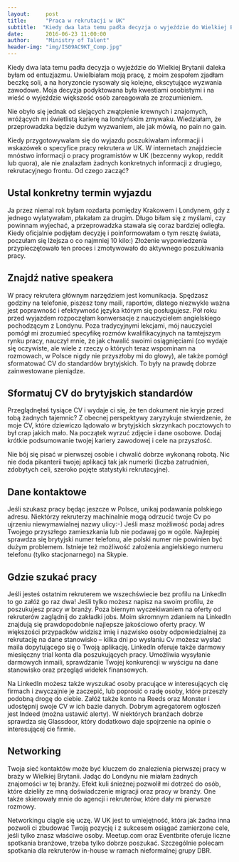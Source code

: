 ```yaml
---
layout:     post
title:      "Praca w rekrutacji w UK"
subtitle:  "Kiedy dwa lata temu padła decyzja o wyjeździe do Wielkiej Brytanii daleka byłam od entuzjazmu. Nie obyło się jednak od siejących zwątpienie krewnych i znajomych. "
date:       2016-06-23 11:00:00 
author:     "Ministry of Talent"
header-img: "img/IS09AC9KT_Comp.jpg"
---
```


Kiedy dwa lata temu padła decyzja o wyjeździe do Wielkiej Brytanii daleka byłam od entuzjazmu. Uwielbiałam moją pracę, z moim zespołem zjadłam beczkę soli, a na horyzoncie rysowały się kolejne, ekscytujące wyzwania zawodowe. Moja decyzja podyktowana była kwestiami osobistymi i na wieść o wyjeździe większość osób zareagowała ze zrozumieniem.

Nie obyło się jednak od siejących zwątpienie krewnych i znajomych, wróżących mi świetlistą karierę na londyńskim zmywaku.
Wiedziałam, że przeprowadzka będzie dużym wyzwaniem, ale jak mówią, no pain no gain.

Kiedy przygotowywałam się do wyjazdu poszukiwałam informacji i wskazówek o specyfice pracy rekrutera w UK. W internetach znajdziecie mnóstwo informacji o pracy programistów w UK (bezcenny wykop, reddit lub quora), ale nie znalazłam żadnych konkretnych informacji z drugiego, rekrutacyjnego frontu. Od czego zacząć?

<h2 class="section-heading">Ustal konkretny termin wyjazdu</h2>
Ja przez niemal rok byłam rozdarta pomiędzy Krakowem i Londynem, gdy z jednego wylatywałam, płakałam za drugim. Długo biłam się z myślami, czy powinnam wyjechać, a przeprowadzka stawała się coraz bardziej odległa. Kiedy oficjalnie podjęłam decyzję i poinformowałam o tym resztę świata, poczułam się lżejsza o co najmniej 10 kilo:) Złożenie wypowiedzenia przypieczętowało ten proces i zmotywowało do aktywnego poszukiwania pracy.

<h2 class="section-heading">Znajdź native speakera</h2>
W pracy rekrutera głównym narzędziem jest komunikacja. Spędzasz godziny na telefonie, piszesz tony maili, raportów, dlatego niezwykle ważna jest poprawność i efektywność języka którym się posługujesz. Pół roku przed wyjazdem rozpoczęłam konwersacje z nauczycielem angielskiego pochodzącym z Londynu. Poza tradycyjnymi lekcjami, mój nauczyciel pomógł mi zrozumieć specyfikę rozmów kwalifikacyjnych na tamtejszym rynku pracy, nauczył mnie, że jak chwalić swoimi osiągnięciami (co wydaje się oczywiste, ale wiele z rzeczy o których teraz wspominam na rozmowach, w Polsce nigdy nie przyszłoby mi do głowy), ale także pomógł sformatować CV do standardów brytyjskich. To były na prawdę dobrze zainwestowane pieniądze.

<h2 class="section-heading">Sformatuj CV do brytyjskich standardów</h2>
Przeglądnęłaś tysiące CV i wydaje ci się, że ten dokument nie kryje przed tobą żadnych tajemnic? Z obecnej perspektywy zaryzykuje stwierdzenie, że moje CV, które dziewiczo lądowało w brytyjskich skrzynkach pocztowych to był crap jakich mało. Na początek wyrzuć zdjęcie i dane osobowe. Dodaj krótkie podsumowanie twojej kariery zawodowej i cele na przyszłość.

Nie bój się pisać w pierwszej osobie i chwalić dobrze wykonaną robotą.
Nic nie doda pikanterii twojej aplikacji tak jak numerki (liczba zatrudnień, zdobytych celi, szeroko pojęte statystyki rekrutacyjne).

<h2 class="section-heading">Dane kontaktowe</h2>
Jeśli szukasz pracy będąc jeszcze w Polsce, unikaj podawania polskiego adresu. Niektórzy rekruterzy machinalnie mogą odrzucić twoje Cv po ujrzeniu niewymawialnej nazwy ulicy:-) Jeśli masz możliwość podaj adres Twojego przyszłego zamieszkania lub nie podawaj go w ogóle. Najlepiej sprawdza się brytyjski numer telefonu, ale polski numer nie powinien być dużym problemem. Istnieje też możliwość założenia angielskiego numeru telefonu (tylko stacjonarnego) na Skypie.


<h2 class="section-heading">Gdzie szukać pracy</h2>
Jeśli jesteś ostatnim rekruterem we wszechświecie bez profilu na LinkedIn to go załóż go raz dwa! Jeśli tylko możesz napisz na swoim profilu, że poszukujesz pracy w branży. Poza biernym wyczekiwaniem na oferty od rekruterów zaglądnij do zakładki jobs. Moim skromnym zdaniem na LinkedIn znajdują się prawdopodobnie najlepsze jakościowo oferty pracy. W większości przypadków widzisz imię i nazwisko osoby odpowiedzialnej za rekrutację na dane stanowisko – kilka dni po wysłaniu Cv możesz wysłać maila dopytującego się o Twoją aplikację. LinkedIn oferuje także darmowy miesięczny trial konta dla poszukujących pracy. Umożliwia wysyłanie darmowych inmaili, sprawdzanie Twojej konkurencji w wyścigu na dane stanowisko oraz przegląd widełek finansowych.

Na LinkedIn możesz także wyszukać osoby pracujące w interesujących cię firmach i zwyczajnie je zaczepić, lub poprosić o radę osoby, które przeszły podobną drogę do ciebie. Załóż także konto na Reeds oraz Monster i udostępnij swoje CV w ich bazie danych. Dobrym agregatorem ogłoszeń jest Indeed (można ustawić alerty). W niektórych branżach dobrze sprawdza się Glassdoor, który dodatkowo daje spojrzenie na opinie o interesującej cie firmie.

<h2 class="section-heading">Networking</h2>
Twoja sieć kontaktów może być kluczem do znalezienia pierwszej pracy w braży w Wielkiej Brytanii. Jadąc do Londynu nie miałam żadnych znajomości w tej branży. Efekt kuli śnieżnej pozwolił mi dotrzeć do osób, które dzieliły ze mną doświadczenie migracji oraz pracy w branży. One także skierowały mnie do agencji i rekruterów, które dały mi pierwsze rozmowy.

Networkingu ciągle się uczę. W UK jest to umiejętność, która jak żadna inna pozwoli ci zbudować Twoją pozycję i z sukcesem osiągać zamierzone cele, jeśli tylko znasz właściwe osoby. Meetup.com oraz Eventbrite oferuje liczne spotkania branżowe, trzeba tylko dobrze poszukać. Szczególnie polecam spotkania dla rekruterów in-house w ramach nieformalnej grupy DBR.


                    